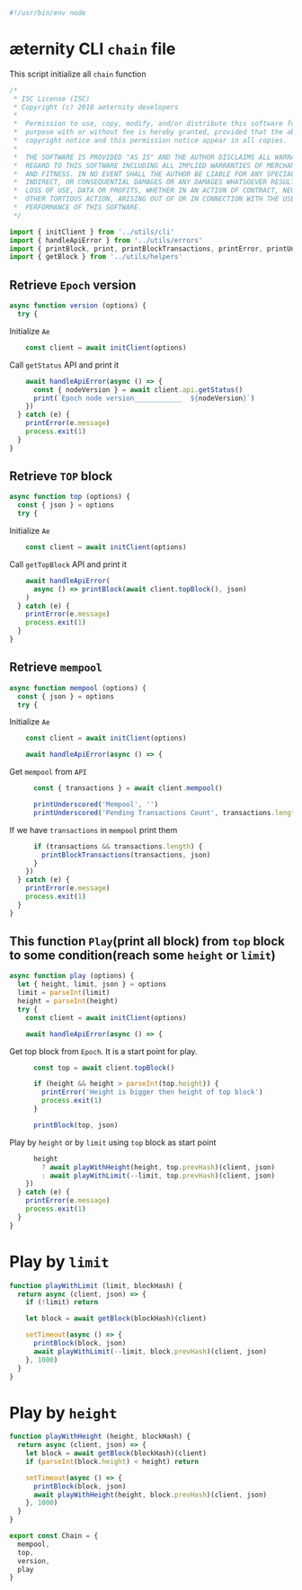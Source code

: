 





  

```js
#!/usr/bin/env node

```







# æternity CLI `chain` file

This script initialize all `chain` function


  

```js
/*
 * ISC License (ISC)
 * Copyright (c) 2018 aeternity developers
 *
 *  Permission to use, copy, modify, and/or distribute this software for any
 *  purpose with or without fee is hereby granted, provided that the above
 *  copyright notice and this permission notice appear in all copies.
 *
 *  THE SOFTWARE IS PROVIDED "AS IS" AND THE AUTHOR DISCLAIMS ALL WARRANTIES WITH
 *  REGARD TO THIS SOFTWARE INCLUDING ALL IMPLIED WARRANTIES OF MERCHANTABILITY
 *  AND FITNESS. IN NO EVENT SHALL THE AUTHOR BE LIABLE FOR ANY SPECIAL, DIRECT,
 *  INDIRECT, OR CONSEQUENTIAL DAMAGES OR ANY DAMAGES WHATSOEVER RESULTING FROM
 *  LOSS OF USE, DATA OR PROFITS, WHETHER IN AN ACTION OF CONTRACT, NEGLIGENCE OR
 *  OTHER TORTIOUS ACTION, ARISING OUT OF OR IN CONNECTION WITH THE USE OR
 *  PERFORMANCE OF THIS SOFTWARE.
 */

import { initClient } from '../utils/cli'
import { handleApiError } from '../utils/errors'
import { printBlock, print, printBlockTransactions, printError, printUnderscored } from '../utils/print'
import { getBlock } from '../utils/helpers'


```







## Retrieve `Epoch` version


  

```js
async function version (options) {
  try {

```







Initialize `Ae`


  

```js
    const client = await initClient(options)

```







Call `getStatus` API and print it


  

```js
    await handleApiError(async () => {
      const { nodeVersion } = await client.api.getStatus()
      print(`Epoch node version____________  ${nodeVersion}`)
    })
  } catch (e) {
    printError(e.message)
    process.exit(1)
  }
}


```







## Retrieve `TOP` block


  

```js
async function top (options) {
  const { json } = options
  try {

```







Initialize `Ae`


  

```js
    const client = await initClient(options)

```







Call `getTopBlock` API and print it


  

```js
    await handleApiError(
      async () => printBlock(await client.topBlock(), json)
    )
  } catch (e) {
    printError(e.message)
    process.exit(1)
  }
}


```







## Retrieve `mempool`


  

```js
async function mempool (options) {
  const { json } = options
  try {

```







Initialize `Ae`


  

```js
    const client = await initClient(options)

    await handleApiError(async () => {

```







Get `mempool` from `API`


  

```js
      const { transactions } = await client.mempool()

      printUnderscored('Mempool', '')
      printUnderscored('Pending Transactions Count', transactions.length)

```







If we have `transactions` in `mempool` print them


  

```js
      if (transactions && transactions.length) {
        printBlockTransactions(transactions, json)
      }
    })
  } catch (e) {
    printError(e.message)
    process.exit(1)
  }
}


```







## This function `Play`(print all block) from `top` block to some condition(reach some `height` or `limit`)


  

```js
async function play (options) {
  let { height, limit, json } = options
  limit = parseInt(limit)
  height = parseInt(height)
  try {
    const client = await initClient(options)

    await handleApiError(async () => {

```







Get top block from `Epoch`. It is a start point for play.


  

```js
      const top = await client.topBlock()

      if (height && height > parseInt(top.height)) {
        printError('Height is bigger then height of top block')
        process.exit(1)
      }

      printBlock(top, json)


```







Play by `height` or by `limit` using `top` block as start point


  

```js
      height
        ? await playWithHeight(height, top.prevHash)(client, json)
        : await playWithLimit(--limit, top.prevHash)(client, json)
    })
  } catch (e) {
    printError(e.message)
    process.exit(1)
  }
}


```







# Play by `limit`


  

```js
function playWithLimit (limit, blockHash) {
  return async (client, json) => {
    if (!limit) return

    let block = await getBlock(blockHash)(client)

    setTimeout(async () => {
      printBlock(block, json)
      await playWithLimit(--limit, block.prevHash)(client, json)
    }, 1000)
  }
}


```







# Play by `height`


  

```js
function playWithHeight (height, blockHash) {
  return async (client, json) => {
    let block = await getBlock(blockHash)(client)
    if (parseInt(block.height) < height) return

    setTimeout(async () => {
      printBlock(block, json)
      await playWithHeight(height, block.prevHash)(client, json)
    }, 1000)
  }
}

export const Chain = {
  mempool,
  top,
  version,
  play
}


```




